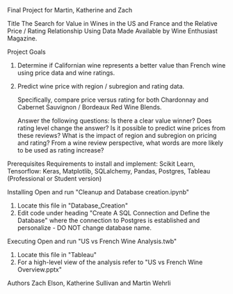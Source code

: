 Final Project for Martin, Katherine and Zach

Title
The Search for Value in Wines in the US and France and the Relative Price / Rating Relationship Using Data Made Available by Wine Enthusiast Magazine. 

Project Goals
1)  Determine if Californian wine represents a better value than French wine using price data and wine ratings.
2)  Predict wine price with region / subregion and rating data.

	Specifically, compare price versus rating for both Chardonnay and Cabernet Sauvignon / Bordeaux Red Wine 	Blends.

	Answer the following questions:
	Is there a clear value winner?
	Does rating level change the answer?
	Is it possible to predict wine prices from these reviews?
	What is the impact of region and subregion on pricing and rating?
	From a wine review perspective, what words are more likely to be used as rating increase?

Prerequisites
Requirements to install and implement:
Scikit Learn, Tensorflow: Keras, Matplotlib, SQLalchemy, Pandas, Postgres, Tableau (Professional or Student version)

Installing
Open and run "Cleanup and Database creation.ipynb"
1) Locate this file in "Database_Creation" 
2) Edit code under heading "Create A SQL Connection and Define the Database" where the connection to Postgres is established and personalize - DO NOT change database name.

Executing
Open and run "US vs French Wine Analysis.twb"
1) Locate this file in "Tableau"
2) For a high-level view of the analysis refer to "US vs French Wine Overview.pptx"

Authors
Zach Elson, Katherine Sullivan and Martin Wehrli
